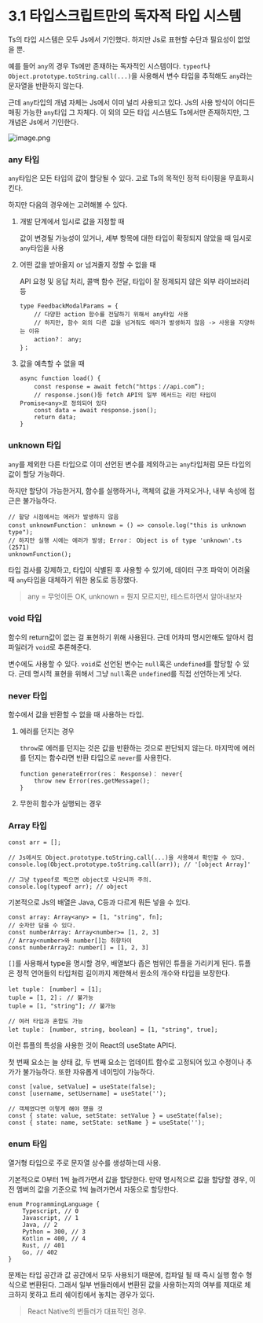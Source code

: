 # 3.1 타입스크립트만의 독자적 타입 시스템

Ts의 타입 시스템은 모두 Js에서 기인했다. 하지만 Js로 표현할 수단과 필요성이 없었을 뿐.

예를 들어 `any`의 경우 Ts에만 존재하는 독자적인 시스템이다. `typeof`나 `Object.prototype.toString.call(...)`을 사용해서 변수 타입을 추적해도 `any`라는 문자열을 반환하지 않는다.

근데 `any`타입의 개념 자체는 Js에서 이미 널리 사용되고 있다. Js의 사용 방식이 어디든 매핑 가능한 `any`타입 그 자체다. 이 외의 모든 타입 시스템도 Ts에서만 존재하지만, 그 개념은 Js에서 기인한다.

![image.png](attachment:9c7f547d-5ed6-43cc-afad-9677e59673dc:image.png)

### any 타입

`any`타입은 모든 타입의 값이 할당될 수 있다. 고로 Ts의 목적인 정적 타이핑을 무효화시킨다. 

하지만 다음의 경우에는 고려해볼 수 있다.

1. 개발 단계에서 임시로 값을 지정할 때
    
    값이 변경될 가능성이 있거나, 세부 항목에 대한 타입이 확정되지 않았을 때 임시로 `any`타입을 사용
    
2. 어떤 값을 받아올지 or 넘겨줄지 정할 수 없을 때
    
    API 요청 및 응답 처리, 콜백 함수 전달, 타입이 잘 정제되지 않은 외부 라이브러리 등
    
    ```tsx
    type FeedbackModalParams = {
    	// 다양한 action 함수를 전달하기 위해서 any타입 사용
    	// 하지만, 함수 외의 다른 값을 넘겨줘도 에러가 발생하지 않음 -> 사용을 지양하는 이유
    	action?： any;
    }；
    ```
    
3. 값을 예측할 수 없을 때
    
    ```tsx
    async function load() {
    	const response = await fetch("https：//api.com”);
    	// response.json()등 fetch API의 일부 메서드는 리턴 타입이 Promise<any>로 정의되어 있다
    	const data = await response.json();
    	return data;
    }
    ```
    

### unknown 타입

`any`를 제외한 다른 타입으로 이미 선언된 변수를 제외하고는 `any`타입처럼 모든 타입의 값이 할당 가능하다.

하지만 할당이 가능한거지, 함수를 실행하거나, 객체의 값을 가져오거나, 내부 속성에 접근은 불가능하다.

```tsx
// 할당 시점에서는 에러가 발생하지 않음
const unknownFunction： unknown = () => console.log("this is unknown type");
// 하지만 실행 시에는 에러가 발생; Error： Object is of type 'unknown'.ts (2571)
unknownFunction();
```

타입 검사를 강제하고, 타입이 식별된 후 사용할 수 있기에, 데이터 구조 파악이 어려울 때 `any`타입을 대체하기 위한 용도로 등장했다.

> any = 무엇이든 OK, unknown = 뭔지 모르지만, 테스트하면서 알아내보자
> 

### void 타입

함수의 return값이 없는 걸 표현하기 위해 사용된다. 근데 어차피 명시안해도 알아서 컴파일러가 `void`로 추론해준다.

변수에도 사용할 수 있다. `void`로 선언된 변수는 `null`혹은 `undefined`를 할당할 수 있다. 근데 명시적 표현을 위해서 그냥 `null`혹은 `undefined`를 직접 선언하는게 낫다. 

### never 타입

함수에서 값을 반환할 수 없을 때 사용하는 타입. 

1. 에러를 던지는 경우
    
    `throw`로 에러를 던지는 것은 값을 반환하는 것으로 판단되지 않는다. 마지막에 에러를 던지는 함수라면 반환 타입으로 `never`를 사용한다.
    
    ```tsx
    function generateError(res： Response)： never{
    	throw new Error(res.getMessage();
    }
    ```
    
2. 무한히 함수가 실행되는 경우

### Array 타입

```tsx
const arr = [];

// Js에서도 Object.prototype.toString.call(...)을 사용해서 확인할 수 있다.
console.log(Object.prototype.toString.call(arr)); // '[object Array]'

// 그냥 typeof로 찍으면 object로 나오니까 주의.
console.log(typeof arr); // object
```

기본적으로 Js의 배열은 Java, C등과 다르게 뭐든 넣을 수 있다.

```tsx
const array: Array<any> = [1, "string", fn];
// 숫자만 담을 수 있다.
const numberArray: Array<number>= [1, 2, 3]
// Array<number>와 number[]는 취향차이
const numberArray2: number[] = [1, 2, 3]
```

`[]`를 사용해서 type을 명시할 경우, 배열보다 좁은 범위인 튜플을 가리키게 된다. 튜플은 정적 언어들의 타입처럼 길이까지 제한해서 원소의 개수와 타입을 보장한다.

```tsx
let tuple： [number] = [1];
tuple = [1, 2]； // 불가능
tuple = [1, "string"]; // 불가능

// 여러 타입과 혼합도 가능
let tuple： [number, string, boolean] = [1, "string", true];
```

이런 튜플의 특성을 사용한 것이 React의 useState API다. 

첫 번째 요소는 늘 상태 값, 두 번째 요소는 업데이트 함수로 고정되어 있고 수정이나 추가가 불가능하다. 또한 자유롭게 네이밍이 가능하다.

```tsx
const [value, setValue] = useState(false);
const [username, setUsername] = useState('');

// 객체였다면 이렇게 해야 했을 것
const { state: value, setState: setValue } = useState(false);
const { state: name, setState: setName } = useState('');
```

### enum 타입

열거형 타입으로 주로 문자열 상수를 생성하는데 사용. 

기본적으로 0부터 1씩 늘려가면서 값을 할당한다. 만약 명시적으로 값을 할당할 경우, 이전 멤버의 값을 기준으로 1씩 늘려가면서 자동으로 할당한다.

```tsx
enum ProgrammingLanguage {
	Typescript, // 0
	Javascript, // 1
	Java, // 2
	Python = 300, // 3
	Kotlin = 400, // 4
	Rust, // 401
	Go, // 402
}

```

문제는 타입 공간과 값 공간에서 모두 사용되기 때문에, 컴파일 될 때 즉시 실행 함수 형식으로 변환된다. 그래서 일부 번들러에서 변환된 값을 사용하는지의 여부를 제대로 체크하지 못하고 트리 쉐이킹에서 놓치는 경우가 있다.

> React Native의 번들러가 대표적인 경우.
>